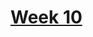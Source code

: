 # [Week 10](https://github.com/benbrastmckie/ModalHistory/tree/master?tab=readme-ov-file#week-10-programmatic-semantics-apr-14)

